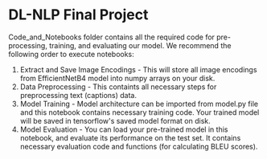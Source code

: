 # DL-NLP Final Project
Code_and_Notebooks folder contains all the required code for pre-processing, training, and evaluating our model.
We recommend the following order to execute notebooks:
1) Extract and Save Image Encodings - This will store all image encodings from EfficientNetB4 model into numpy arrays on your disk.
2) Data Preprocessing - This containts all necessary steps for preprocessing text (captions) data.
3) Model Training - Model architecture can be imported from model.py file and this notebook contains necessary training code. Your trained model will be saved in tensorflow's saved model format on disk.
4) Model Evaluation - You can load your pre-trained model in this notebook, and evaluate its performance on the test set. It contains necessary evaluation code and functions (for calculating BLEU scores).
